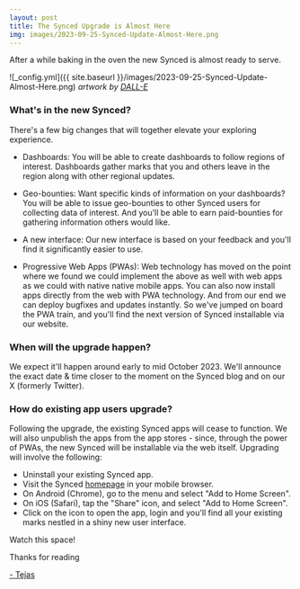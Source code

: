 ```yaml
---
layout: post
title: The Synced Upgrade is Almost Here
img: images/2023-09-25-Synced-Update-Almost-Here.png
---
```


After a while baking in the oven the new Synced is almost ready to serve. 

![_config.yml]({{ site.baseurl }}/images/2023-09-25-Synced-Update-Almost-Here.png)
*artwork by [DALL-E](https://openai.com/dall-e-2)*

### What's in the new Synced?
There's a few big changes that will together elevate your exploring experience.

- Dashboards: You will be able to create dashboards to follow regions of interest. Dashboards gather
  marks that you and others leave in the region along with other regional updates.

- Geo-bounties: Want specific kinds of information on your dashboards? You will be able to 
  issue geo-bounties to other Synced users for collecting data of interest. And you'll be 
  able to earn paid-bounties for gathering information others would like.

- A new interface: Our new interface is based on your feedback and you'll find it significantly 
  easier to use.

- Progressive Web Apps (PWAs): Web technology has moved on the point where we found we could implement the above 
  as well with web apps as we could with native native mobile apps. You can also now install apps directly from the web with PWA technology. And from our end we can deploy bugfixes and updates instantly. So we've jumped on board the PWA train, and you'll find the next version of Synced installable via our website. 


### When will the upgrade happen?
We expect it'll happen around early to mid October 2023. 
We'll announce the exact date & time closer to the moment on the Synced blog and on our X (formerly Twitter).


### How do existing app users upgrade?
Following the upgrade, the existing Synced apps will cease to function. We will also unpublish the apps
from the app stores - since, through the power of PWAs, the new Synced will be installable via the web itself. 
Upgrading will involve the following:

- Uninstall your existing Synced app.
- Visit the Synced [homepage](https://synced.to) in your mobile browser.
- On Android (Chrome), go to the menu and select "Add to Home Screen".
- On iOS (Safari), tap the "Share" icon, and select "Add to Home Screen".
- Click on the icon to open the app, login and you'll find all your existing marks nestled in a shiny new user interface.


Watch this space!


Thanks for reading

[- Tejas](https://twitter.com/syncedto)
